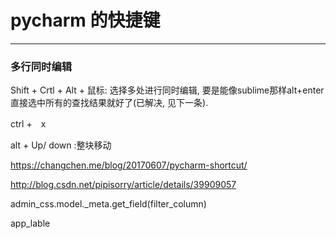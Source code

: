# pycharm 的快捷键

---

### 多行同时编辑
Shift + Crtl + Alt + 鼠标: 选择多处进行同时编辑, 要是能像sublime那样alt+enter直接选中所有的查找结果就好了(已解决, 见下一条). 


ctrl +　x


alt + Up/ down :整块移动


https://changchen.me/blog/20170607/pycharm-shortcut/

http://blog.csdn.net/pipisorry/article/details/39909057

admin_css.model._meta.get_field(filter_column)

app_lable
